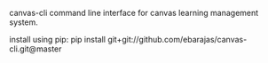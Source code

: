 canvas-cli
command line interface for canvas learning management system. 

install using pip:
pip install git+git://github.com/ebarajas/canvas-cli.git@master

